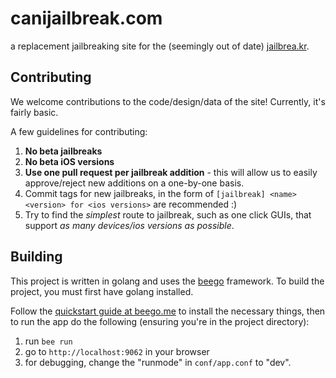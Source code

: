 # canijailbreak.com

a replacement jailbreaking site for the (seemingly out of date) [jailbrea.kr](http://jailbrea.kr).

## Contributing

We welcome contributions to the code/design/data of the site! Currently, it's fairly basic.

A few guidelines for contributing:

1. **No beta jailbreaks**
2. **No beta iOS versions**
3. **Use one pull request per jailbreak addition** - this will allow us to easily approve/reject new additions on a one-by-one basis.
4. Commit tags for new jailbreaks, in the form of `[jailbreak] <name> <version> for <ios versions>` are recommended :)
5. Try to find the _simplest_ route to jailbreak, such as one click GUIs, that support _as many devices/ios versions as possible_.

## Building

This project is written in golang and uses the [beego](http://beego.me/) framework. To build the project, you must first have golang installed.

Follow the [quickstart guide at beego.me](http://beego.me/quickstart) to install the necessary things, then to run the app do the following (ensuring you're in the project directory):

1. run `bee run`
2. go to `http://localhost:9062` in your browser
3. for debugging, change the "runmode" in `conf/app.conf` to "dev".
